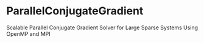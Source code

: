 # ParallelConjugateGradient
Scalable Parallel Conjugate Gradient Solver for Large Sparse Systems Using OpenMP and MPI
